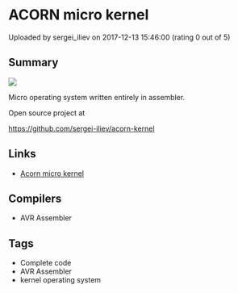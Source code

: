 # ACORN micro kernel

Uploaded by sergei_iliev on 2017-12-13 15:46:00 (rating 0 out of 5)

## Summary

![](https://raw.githubusercontent.com/sergei-iliev/acorn-kernel/master/screenshots/logo.jpg)


Micro operating system written entirely in assembler.


Open source project at


<https://github.com/sergei-iliev/acorn-kernel>

## Links

- [Acorn micro kernel](https://github.com/sergei-iliev/acorn-kernel)

## Compilers

- AVR Assembler

## Tags

- Complete code
- AVR Assembler
- kernel operating system
